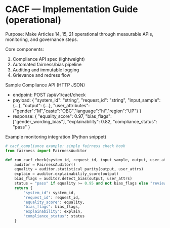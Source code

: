# CACF — Implementation Guide (operational)

Purpose:
Make Articles 14, 15, 21 operational through measurable APIs, monitoring, and governance steps.

Core components:
1. Compliance API spec (lightweight)
2. Automated fairness/bias pipeline
3. Auditing and immutable logging
4. Grievance and redress flow

Sample Compliance API (HTTP JSON)
- endpoint: POST /api/v1/cacf/check
- payload:
  {
    "system_id": "string",
    "request_id": "string",
    "input_sample": {...},
    "output": {...},
    "user_attributes": {"gender":"M","caste":"OBC","language":"hi","region":"UP"}
  }
- response:
  {
    "equality_score": 0.97,
    "bias_flags": ["gender_wording_bias"],
    "explainability": 0.82,
    "compliance_status": "pass"
  }

Example monitoring integration (Python snippet)
```python
# cacf_compliance example: simple fairness check hook
from fairness import FairnessAuditor

def run_cacf_check(system_id, request_id, input_sample, output, user_attrs):
    auditor = FairnessAuditor()
    equality = auditor.statistical_parity(output, user_attrs)
    explain = auditor.explainability_score(output)
    bias_flags = auditor.detect_bias(output, user_attrs)
    status = "pass" if equality >= 0.95 and not bias_flags else "review"
    return {
        "system_id": system_id,
        "request_id": request_id,
        "equality_score": equality,
        "bias_flags": bias_flags,
        "explainability": explain,
        "compliance_status": status
    }